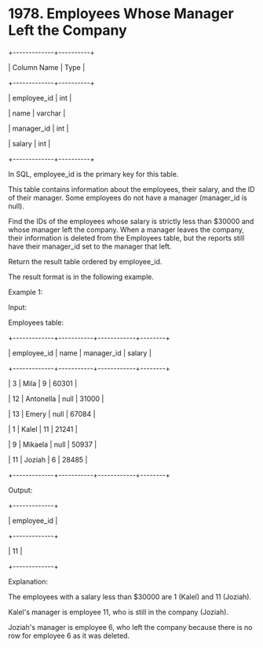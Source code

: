 # 1978. Employees Whose Manager Left the Company

+-------------+----------+

| Column Name | Type |

+-------------+----------+

| employee_id | int |

| name | varchar |

| manager_id | int |

| salary | int |

+-------------+----------+

In SQL, employee_id is the primary key for this table.

This table contains information about the employees, their salary, and the ID of their manager. Some employees do not have a manager (manager_id is null).

Find the IDs of the employees whose salary is strictly less than $30000 and whose manager left the company. When a manager leaves the company, their information is deleted from the Employees table, but the reports still have their manager_id set to the manager that left.

Return the result table ordered by employee_id.

The result format is in the following example.

Example 1:

Input:

Employees table:

+-------------+-----------+------------+--------+

| employee_id | name | manager_id | salary |

+-------------+-----------+------------+--------+

| 3 | Mila | 9 | 60301 |

| 12 | Antonella | null | 31000 |

| 13 | Emery | null | 67084 |

| 1 | Kalel | 11 | 21241 |

| 9 | Mikaela | null | 50937 |

| 11 | Joziah | 6 | 28485 |

+-------------+-----------+------------+--------+

Output:

+-------------+

| employee_id |

+-------------+

| 11 |

+-------------+

Explanation:

The employees with a salary less than $30000 are 1 (Kalel) and 11 (Joziah).

Kalel's manager is employee 11, who is still in the company (Joziah).

Joziah's manager is employee 6, who left the company because there is no row for employee 6 as it was deleted.
